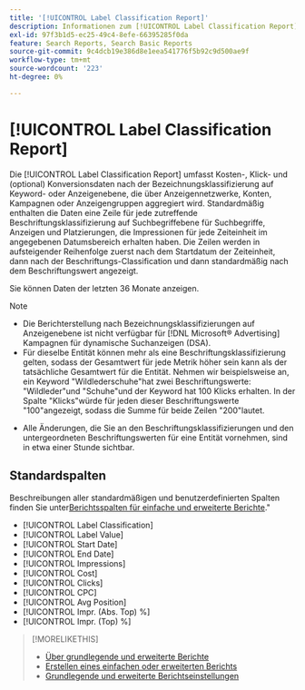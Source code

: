 ```yaml
---
title: '[!UICONTROL Label Classification Report]'
description: Informationen zum [!UICONTROL Label Classification Report].
exl-id: 97f3b1d5-ec25-49c4-8efe-66395285f0da
feature: Search Reports, Search Basic Reports
source-git-commit: 9c4dcb19e386d8e1eea541776f5b92c9d500ae9f
workflow-type: tm+mt
source-wordcount: '223'
ht-degree: 0%

---
```


# [!UICONTROL Label Classification Report]

Die [!UICONTROL Label Classification Report] umfasst Kosten-, Klick- und (optional) Konversionsdaten nach der Bezeichnungsklassifizierung auf Keyword- oder Anzeigenebene, die über Anzeigennetzwerke, Konten, Kampagnen oder Anzeigengruppen aggregiert wird. Standardmäßig enthalten die Daten eine Zeile für jede zutreffende Beschriftungsklassifizierung auf Suchbegriffebene für Suchbegriffe, Anzeigen und Platzierungen, die Impressionen für jede Zeiteinheit im angegebenen Datumsbereich erhalten haben. Die Zeilen werden in aufsteigender Reihenfolge zuerst nach dem Startdatum der Zeiteinheit, dann nach der Beschriftungs-Classification und dann standardmäßig nach dem Beschriftungswert angezeigt.

Sie können Daten der letzten 36 Monate anzeigen.

>[!NOTE]
>
>* Die Berichterstellung nach Bezeichnungsklassifizierungen auf Anzeigenebene ist nicht verfügbar für [!DNL Microsoft® Advertising] Kampagnen für dynamische Suchanzeigen (DSA).
>* Für dieselbe Entität können mehr als eine Beschriftungsklassifizierung gelten, sodass der Gesamtwert für jede Metrik höher sein kann als der tatsächliche Gesamtwert für die Entität. Nehmen wir beispielsweise an, ein Keyword &quot;Wildlederschuhe&quot;hat zwei Beschriftungswerte: &quot;Wildleder&quot;und &quot;Schuhe&quot;und der Keyword hat 100 Klicks erhalten. In der Spalte &quot;Klicks&quot;würde für jeden dieser Beschriftungswerte &quot;100&quot;angezeigt, sodass die Summe für beide Zeilen &quot;200&quot;lautet.
* Alle Änderungen, die Sie an den Beschriftungsklassifizierungen und den untergeordneten Beschriftungswerten für eine Entität vornehmen, sind in etwa einer Stunde sichtbar.

## Standardspalten

Beschreibungen aller standardmäßigen und benutzerdefinierten Spalten finden Sie unter[Berichtsspalten für einfache und erweiterte Berichte](basic-advanced-report-columns.md).&quot;

* [!UICONTROL Label Classification]
* [!UICONTROL Label Value]
* [!UICONTROL Start Date]
* [!UICONTROL End Date]
* [!UICONTROL Impressions]
* [!UICONTROL Cost]
* [!UICONTROL Clicks]
* [!UICONTROL CPC]
* [!UICONTROL Avg Position]
* [!UICONTROL Impr. (Abs. Top) %]
* [!UICONTROL Impr. (Top) %]

>[!MORELIKETHIS]
>
>* [Über grundlegende und erweiterte Berichte](basic-advanced-report-about.md)
>* [Erstellen eines einfachen oder erweiterten Berichts](basic-advanced-report-generate.md)
>* [Grundlegende und erweiterte Berichtseinstellungen](basic-advanced-report-settings.md)
